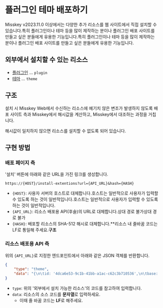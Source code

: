 # 플러그인 테마 배포하기

Misskey v2023.11.0 이상에서는 다양한 추가 리소스를 웹 사이트에서 직접 설치할 수 있습니다.특히 플러그인이나 테마 등을 많이 제작하는 분이나 플러그인 배포 사이트를 만들고 싶은 분들에게 유용한 기능입니다.특히 플러그인이나 테마 등을 많이 제작하는 분이나 플러그인 배포 사이트를 만들고 싶은 분들에게 유용한 기능입니다.

## 외부에서 설치할 수 있는 리소스

- [플러그인](./plugin/create-plugin/) ... `plugin`
- [테마](../for-users/features/theme/) ... `theme`

## 구조

설치 시 Misskey Web에서 수신하는 리소스에 예기치 않은 변조가 발생하지 않도록 배포 사이트 측과 Misskey에서 해시값을 계산하고, Misskey에서 대조하는 과정을 거칩니다.

해시값이 일치하지 않으면 리소스를 설치할 수 없도록 되어 있습니다.

## 구현 방법

### 배포 페이지 측

'설치' 버튼에 아래와 같은 URL을 가진 링크를 생성합니다.

```
https://{HOST}/install-extentions?url={API_URL}&hash={HASH}
```

- `{HOST}`: 사용자 서버의 호스트로 대체합니다.호스트는 일반적으로 사용자가 입력할 수 있도록 하는 것이 일반적입니다.호스트는 일반적으로 사용자가 입력할 수 있도록 하는 것이 일반적입니다.
- `{API_URL}`: 리소스 배포용 API(후술)의 URL로 대체합니다.상대 경로 불가상대 경로 불가
- `{HASH}`: 배포할 리소스의 SHA-512 해시로 대체합니다.\*\*리소스 내 줄바꿈 코드는 LF로 통일해 주세요.**구조**

### 리소스 배포용 API 측

위의 `{API_URL}`로 지정한 엔드포인트에서 아래와 같은 JSON 객체를 반환합니다.

```json
{
    "type": "theme",
    "data": "{\n\tid: '4dca6e53-9c1b-41bb-a1ac-c62c3b710536',\n\tbase: 'light',\n\tname: 'Misskey Design',\n\tprops: {\n\t\tX2: ':darken<2<@panel',\n\t\tX3: 'rgba(0, 0, 0, 0.05)',\n\t\tX4: 'rgba(0, 0, 0, 0.1)',\n\t\tX5: 'rgba(0, 0, 0, 0.05)',\n\t\tX6: 'rgba(0, 0, 0, 0.25)',\n\t\tX7: 'rgba(0, 0, 0, 0.05)',\n\t\tX8: ':lighten<5<@accent',\n\t\tX9: ':darken<5<@accent',\n\t\tbg: '#f9f9f9',\n\t\tfg: '#5f5f5f',\n\t\tX10: ':alpha<0.4<@accent',\n\t\tX11: 'rgba(0, 0, 0, 0.1)',\n\t\tX12: 'rgba(0, 0, 0, 0.1)',\n\t\tX13: 'rgba(0, 0, 0, 0.15)',\n\t\tX14: ':alpha<0.5<@navBg',\n\t\tX15: ':alpha<0<@panel',\n\t\tX16: ':alpha<0.7<@panel',\n\t\tX17: ':alpha<0.8<@bg',\n\t\tcwBg: '#b1b9c1',\n\t\tcwFg: '#fff',\n\t\tlink: '#44a4c1',\n\t\twarn: '#ecb637',\n\t\tbadge: '#31b1ce',\n\t\terror: '#ec4137',\n\t\tfocus: ':alpha<0.3<@accent',\n\t\tnavBg: '@panel',\n\t\tnavFg: '@fg',\n\t\tpanel: ':lighten<3<@bg',\n\t\tpopup: ':lighten<3<@panel',\n\t\taccent: '#FF6B63',\n\t\theader: ':alpha<0.7<@panel',\n\t\tinfoBg: '#e5f5ff',\n\t\tinfoFg: '#72818a',\n\t\trenote: '#229e82',\n\t\tshadow: 'rgba(0, 0, 0, 0.1)',\n\t\tdivider: 'rgba(0, 0, 0, 0.1)',\n\t\thashtag: '#ff9156',\n\t\tmention: '@accent',\n\t\tmodalBg: 'rgba(0, 0, 0, 0.3)',\n\t\tsuccess: '#86b300',\n\t\tbuttonBg: 'rgba(0, 0, 0, 0.05)',\n\t\tswitchBg: 'rgba(0, 0, 0, 0.15)',\n\t\tacrylicBg: ':alpha<0.5<@bg',\n\t\tcwHoverBg: '#bbc4ce',\n\t\tindicator: '@accent',\n\t\tmentionMe: '@mention',\n\t\tmessageBg: '@bg',\n\t\tnavActive: '@accent',\n\t\taccentedBg: ':alpha<0.15<@accent',\n\t\tcodeNumber: '#0fbbbb',\n\t\tcodeString: '#b98710',\n\t\tfgOnAccent: '#fff',\n\t\tinfoWarnBg: '#fff0db',\n\t\tinfoWarnFg: '#8f6e31',\n\t\tnavHoverFg: ':darken<17<@fg',\n\t\tswitchOnBg: '@accent',\n\t\tswitchOnFg: '@fgOnAccent',\n\t\tcodeBoolean: '#62b70c',\n\t\tdateLabelFg: '@fg',\n\t\tdeckDivider: ':darken<3<@bg',\n\t\tinputBorder: 'rgba(0, 0, 0, 0.1)',\n\t\tpanelBorder: '\" solid 1px var(--divider)',\n\t\tswitchOffBg: 'rgba(0, 0, 0, 0.1)',\n\t\tswitchOffFg: '@panel',\n\t\taccentDarken: ':darken<10<@accent',\n\t\tacrylicPanel: ':alpha<0.5<@panel',\n\t\tnavIndicator: '@indicator',\n\t\twindowHeader: ':alpha<0.85<@panel',\n\t\taccentLighten: ':lighten<10<@accent',\n\t\tbuttonHoverBg: 'rgba(0, 0, 0, 0.1)',\n\t\tdriveFolderBg: ':alpha<0.3<@accent',\n\t\tfgHighlighted: ':darken<3<@fg',\n\t\tfgTransparent: ':alpha<0.5<@fg',\n\t\tpanelHeaderBg: ':lighten<3<@panel',\n\t\tpanelHeaderFg: '@fg',\n\t\tbuttonGradateA: '#FC4774',\n\t\tbuttonGradateB: '#F9E001',\n\t\thtmlThemeColor: '@bg',\n\t\tpanelHighlight: ':darken<3<@panel',\n\t\tlistItemHoverBg: 'rgba(0, 0, 0, 0.03)',\n\t\tscrollbarHandle: 'rgba(0, 0, 0, 0.2)',\n\t\tinputBorderHover: 'rgba(0, 0, 0, 0.2)',\n\t\twallpaperOverlay: 'rgba(255, 255, 255, 0.5)',\n\t\tfgTransparentWeak: ':alpha<0.75<@fg',\n\t\tpanelHeaderDivider: 'rgba(0, 0, 0, 0)',\n\t\tscrollbarHandleHover: 'rgba(0, 0, 0, 0.4)',\n\t},\n\tauthor: '@kakkokari_gtyih@misskey.io',\n}"
}
```

- `type`: 위의 '외부에서 설치 가능한 리소스'의 코드를 참고하여 입력합니다.
- `data`: 리소스의 소스 코드를 **문자열**로 입력하세요.
  - 이때 줄 바꿈 코드는 **LF**로 해주세요.
